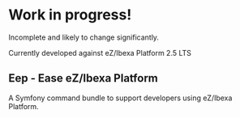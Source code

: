 # Work in progress!
Incomplete and likely to change significantly.

Currently developed against eZ/Ibexa Platform 2.5 LTS

## Eep - Ease eZ/Ibexa Platform
A Symfony command bundle to support developers using eZ/Ibexa Platform.
